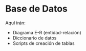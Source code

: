 # Base de Datos

Aquí irán:

- Diagrama E-R (entidad-relación)
- Diccionario de datos
- Scripts de creación de tablas

